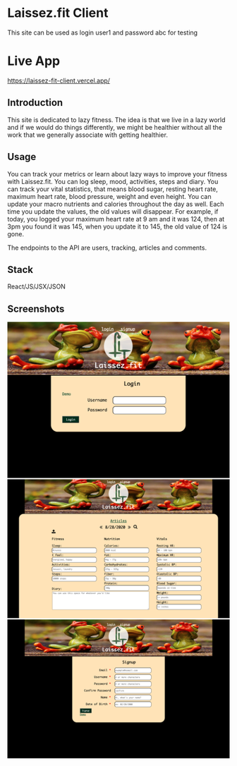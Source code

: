 # Laissez.fit Client

This site can be used as login user1 and password abc for testing

# Live App

https://laissez-fit-client.vercel.app/

## Introduction

This site is dedicated to lazy fitness. The idea is that we live in a lazy world
and if we would do things differently, we might be healthier without all the 
work that we generally associate with getting healthier.

## Usage

You can track your metrics or learn about lazy ways to improve your fitness 
with Laissez.fit. You can log sleep, mood, activities, steps and diary. You can
track your vital statistics, that means blood sugar, resting heart rate, 
maximum heart rate, blood pressure, weight and even height. You can update your 
macro nutrients and calories throughout the day as well. Each time you update the values, the old values will disappear. For example, if today, you logged your maximum heart rate at 9 am and it was 124, then at 3pm you found it was 145, when you update it to 145, the old value of 124 is gone. 

The endpoints to the API are users, tracking, articles and comments.

## Stack

React/JS/JSX/JSON

## Screenshots

![image info](./src/Login-Page.png)
![image info](./src/Tracking-Page.png)
![image info](./src/Signup-Page.png)